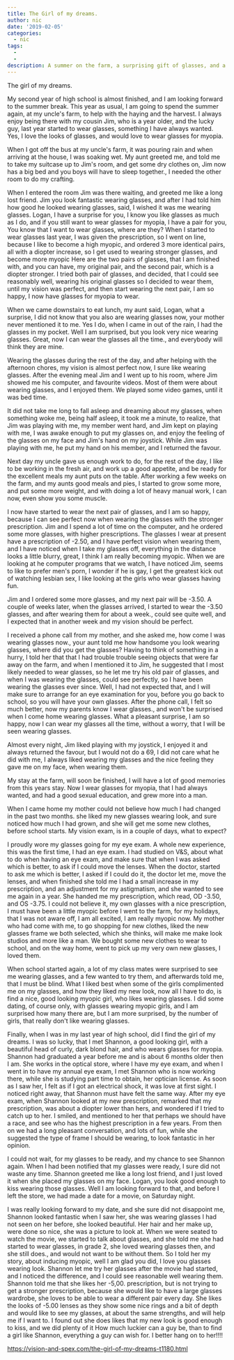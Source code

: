 ```yaml
---
title: The Girl of my dreams.
author: nic
date: '2019-02-05'
categories:
  - nic
tags:
  - 
  - 
description: A summer on the farm, a surprising gift of glasses, and a newfound love for myopia.
---
```

The girl of my dreams.

My second year of high school is almost finished, and I am looking forward to the summer break.
This year as usual, I am going to spend the summer again, at my uncle's farm, to help with the haying and the harvest.
I always enjoy being there with my cousin Jim, who is a year older, and the lucky guy, last year started to wear glasses, something I have always wanted.
Yes, I love the looks of glasses, and would love to wear glasses for myopia.


When I got off the bus at my uncle's farm, it was pouring rain and when arriving at the house, I was soaking wet.
My aunt greeted me, and told me to take my suitcase up to Jim's room, and get some dry clothes on, Jim now has a big bed and you boys will have to sleep together., I needed the other room to do my crafting.


When I entered the room Jim was there waiting, and greeted me like a long lost friend.
Jim you look fantastic wearing glasses, and after I had told him how good he looked wearing glasses, said, I wished it was me wearing glasses.
Logan, I have a surprise for you, I know you like glasses as much as I do, and if you still want to wear glasses for myopia, I have a pair for you,
You know that I want to wear glasses, where are they?
When I started to wear glasses last year, I was given the prescription, so I went on line, because I like to become a high myopic, and ordered 3 more identical pairs, all with a diopter increase, so I get used to wearing stronger glasses, and become more myopic
Here are the two pairs of glasses, that I am finished with, and you can have, my original pair, and the second pair, which is a diopter stronger.
I tried both pair of glasses, and decided, that I could see reasonably well, wearing his original glasses so I decided to wear them, until my vision was perfect, and then start wearing the next pair, I am so happy, I now have glasses for myopia to wear.


When we came downstairs to eat lunch, my aunt said, Logan, what a surprise, I did not know that you also are wearing glasses now, your mother never mentioned it to me. 
Yes I do, when I came in out of the rain, I had the glasses in my pocket. 
Well I am surprised, but you look very nice wearing glasses.
Great, now I can wear the glasses all the time., and everybody will think they are mine.


Wearing the glasses during the rest of the day, and after helping with the afternoon chores, my vision 
is almost perfect now, I sure like wearing glasses.
After the evening meal Jim and I went up to his room, where Jim showed me his computer, and favourite videos.
Most of them were about wearing glasses, and I enjoyed them.
We played some video games, until it was bed time.


It did not take me long to fall asleep and dreaming about my glasses, when something woke me,
being half asleep, it took me a minute, to realize, that Jim was playing with me, my member went hard,
and Jim kept on playing with me, I was awake enough to put my glasses on, and enjoy the feeling of the glasses on my face and Jim's hand on my joystick.
While Jim was playing with me, he put my hand on his member, and I returned the favour.


Next day my uncle gave us enough work to do, for the rest of the day, I like to be working in the fresh
air, and work up a good appetite, and be ready for the excellent meals my aunt puts on the table.
After working a few weeks on the farm, and my aunts good meals and pies, I started to grow some more, and put some more weight, and with doing a lot of heavy manual work, I can now, even show you some muscle.


I now have started to wear the next pair of glasses, and I am so happy, because I can see perfect now when wearing the glasses with the stronger prescription.
Jim and I spend a lot of time on the computer, and he ordered some more glasses, with higher prescriptions.
The glasses I wear at present have a prescription of -2.50, and I have perfect vision when wearing them, and I have noticed when I take my glasses off, everything in the distance looks a little blurry, great, I think I am really becoming myopic. 
When we are looking at he computer programs that we watch, I have noticed Jim, seems to like to prefer men's porn, I wonder if he is gay, I get the greatest kick out of watching lesbian sex, I like looking at the girls who wear glasses having fun.


Jim and I ordered some more glasses, and my next pair will be -3.50.
A couple of weeks later, when the glasses arrived, I started to wear the -3.50 glasses, and after wearing them for about a week., could see quite well, and I expected that in another week and my vision should be perfect.


I received a phone call from my mother, and she asked me, how come I was wearing glasses now., your aunt told me how handsome you look wearing glasses, where did you get the glasses?
Having to think of something in a hurry, I told her that that I had trouble trouble seeing objects that were far away on the farm, and when I mentioned it to Jim, he suggested that I most likely needed to wear glasses, so he let me try his old pair of glasses, and when I was wearing the glasses, could see perfectly, so I have been wearing the glasses ever since.
Well, I had not expected that, and I will make sure to arrange for an eye examination for you, before you go back to school, so you will have your own glasses.
After the phone call, I felt so much better, now my parents know I wear glasses., and won't be surprised when I come home wearing glasses.
What a pleasant surprise, I am so happy, now I can wear my glasses all the time, without a worry, that I will be seen wearing glasses.


Almost every night, Jim liked playing with my joystick, I enjoyed it and always returned the favour, but I would not do a 69, I did not care what he did with me, I always liked wearing my glasses and the nice feeling they gave me on my face, when wearing them.


My stay at the farm, will soon be finished, I will have a lot of good memories from this years stay.
Now I wear glasses for myopia, that I had always wanted, and had a good sexual education, and grew more into a man.


When I came home my mother could not believe how much I had changed in the past two months.
she liked my new glasses wearing look, and sure noticed how much I had grown, and she will get me some new clothes, before school starts.
My vision exam, is in a couple of days, what to expect?


I proudly wore my glasses going for my eye exam.
A whole new experience, this was the first time, I had an eye exam.
I had studied on V&S, about what to do when having an eye exam, and make sure that when 
I was asked which is better, to ask if I could move the lenses.
When the doctor, started to ask me which is better, I asked if I could do it,
the doctor let me, move the lenses, and when finished she told me I had a small increase in my prescription, and an adjustment for my astigmatism, and she wanted to see me again in a year.
She handed me my prescription, which read, OD -3.50, and OS -3.75.
I could not believe it, my own glasses with a nice prescription, I must have been a little myopic 
before I went to the farm, for my holidays, that I was not aware off, I am all excited, I am really 
myopic now. 
My mother who had come with me, to go shopping for new clothes, liked the new glasses frame 
we both selected, which she thinks, will make me make look studios and more like a man.
We bought some new clothes to wear to school, and on the way home, went to pick up my 
very own new glasses, I loved them.


When school started again, a lot of my class mates were surprised to see me wearing glasses, and a few
wanted to try them, and afterwards told me, that I must be blind.
What I liked best when some of the girls complimented me on my glasses, and how they liked my new look, now all I have to do, is find a nice, good looking myopic girl, who likes wearing glasses.
I did some dating, of course only, with glasses wearing myopic girls, and I am surprised how many there are, but I am more surprised, by the number of girls, that really don't like wearing glasses.


Finally, when I was in my last year of high school, did I find the girl of my dreams.
I was so lucky, that I met Shannon, a good looking girl, with a beautiful head of curly, dark blond hair, and who wears glasses for myopia.
Shannon had graduated a year before me and is about 6 months older then I am.
She works in the optical store, where I have my eye exam, and when I went in to have my annual eye exam, I met Shannon who is now working there, while she is studying part time to obtain, her optician license.
As soon as I saw her, I felt as if I got an electrical shock, it was love at first sight.
I noticed right away, that Shannon must have felt the same way.
After my eye exam, when Shannon looked at my new prescription, remarked that my prescription, was about a diopter lower than hers, and wondered if I tried to catch up to her.
I smiled, and mentioned to her that perhaps we should have a race, and see who has the highest prescription in a few years.
From then on we had a long pleasant conversation, and lots of fun, while she suggested the type of frame I should be wearing, to look fantastic in her opinion.


I could not wait, for my glasses to be ready, and my chance to see Shannon again.
When I had been notified that my glasses were ready, I sure did not waste any time. 
Shannon greeted me like a long lost friend, and I just loved it when she placed my glasses on my face.
Logan, you look good enough to kiss wearing those glasses.
Well I am looking forward to that, and before I left the store, we had made a date for a movie, on Saturday night.


I was really looking forward to my date, and she sure did not disappoint me, Shannon looked fantastic when I saw her, she was wearing glasses I had not seen on her before, she looked beautiful.
Her hair and her make up, were done so nice, she was a picture to look at.
When we were seated to watch the movie, we started to talk about glasses, and she told me she had started to wear glasses, in grade 2, she loved wearing glasses then, and she still does., and would not want to be without them.
So I told her my story, about inducing myopic, well I am glad you did, I love you glasses wearing look. Shannon let me try her glasses after the movie had started, and I noticed the difference, and I could see reasonable well wearing them.
Shannon told me that she likes her -5,00. prescription, but is not trying to get a stronger prescription, because she would like to have a large glasses wardrobe, she loves to be able to wear a different pair every day.
She likes the looks of -5.00 lenses as they show some nice rings and a bit of depth and would like to see my glasses, at about the same strengths, and will help me if I want to.
I found out she does likes that my new look is good enough to kiss, and we did plenty of it
How much luckier can a guy be, than to find a girl like Shannon, everything a guy can wish for. 
I better hang on to her!!!!

https://vision-and-spex.com/the-girl-of-my-dreams-t1180.html